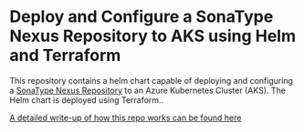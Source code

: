 # Deploy and Configure a SonaType Nexus Repository to AKS using Helm and Terraform

This repository contains a helm chart capable of deploying and configuring a [SonaType Nexus Repository](https://www.sonatype.com/nexus-repository-oss) to an Azure Kubernetes Cluster (AKS).
The Helm chart is deployed using Terraform.. 

[A detailed write-up of how this repo works can be found here](https://blog.memoryleek.co.uk/2023/02/09/deploying-and-configuring-nexus-repositories-on-aks-with-terraform.html)
